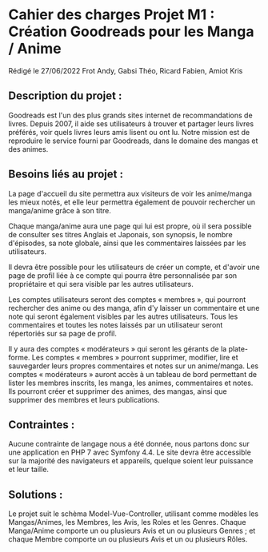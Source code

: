 # Cahier des charges Projet M1 : Création Goodreads pour les Manga / Anime
Rédigé le 27/06/2022
Frot Andy, Gabsi Théo, Ricard Fabien, Amiot Kris 

## Description du projet :

Goodreads est l'un des plus grands sites internet de recommandations de livres. Depuis 2007, il aide ses utilisateurs à trouver et partager leurs livres préférés, voir quels livres leurs amis lisent ou ont lu. Notre mission est de reproduire le service fourni par Goodreads, dans le domaine des mangas et des animes.


## Besoins liés au projet : 
La page d'accueil du site permettra aux visiteurs de voir les anime/manga les mieux notés, et elle leur permettra également de pouvoir rechercher un manga/anime grâce à son titre.

Chaque manga/anime aura une page qui lui est propre, où il sera possible de consulter ses titres Anglais et Japonais, son synopsis, le nombre d'épisodes, sa note globale, ainsi que les commentaires laissées par les utilisateurs.

Il devra être possible pour les utilisateurs de créer un compte, et d'avoir une page de profil liée à ce compte qui pourra être personnalisée par son propriétaire et qui sera visible par les autres utilisateurs.

Les comptes utilisateurs seront des comptes « membres », qui pourront rechercher des anime ou des manga, afin d'y laisser un commentaire et une note qui seront également visibles par les autres utilisateurs. Tous les commentaires et toutes les notes laissés par un utilisateur seront répertoriés sur sa page de profil.

Il y aura des comptes « modérateurs » qui seront les gérants de la plate-forme. Les comptes « membres » pourront supprimer, modifier, lire et sauvegarder leurs propres commentaires et notes sur un anime/manga. Les comptes « modérateurs » auront accès à un tableau de bord permettant de lister les membres inscrits, les manga, les animes, commentaires et notes. Ils pourront créer et supprimer des animes, des mangas, ainsi que supprimer des membres et leurs publications.


## Contraintes :
Aucune contrainte de langage nous a été donnée, nous partons donc sur une application en PHP 7 avec Symfony 4.4. Le site devra être accessible sur la majorité des navigateurs et appareils, quelque soient leur puissance et leur taille.


## Solutions :
Le projet suit le schèma Model-Vue-Controller, utilisant comme modèles les Mangas/Animes, les Membres, les Avis, les Roles et les Genres. Chaque Manga/Anime comporte un ou plusieurs Avis et un ou plusieurs Genres ; et chaque Membre comporte un ou plusieurs Avis et un ou plusieurs Rôles.
